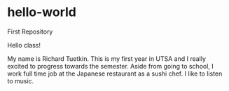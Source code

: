 # hello-world
First Repository 

Hello class! 

My name is Richard Tuetkin. This is my first year in UTSA and I really excited to progress towards the semester.
Aside from going to school, I work full time job at the Japanese restaurant as a sushi chef. 
I like to listen to music.

